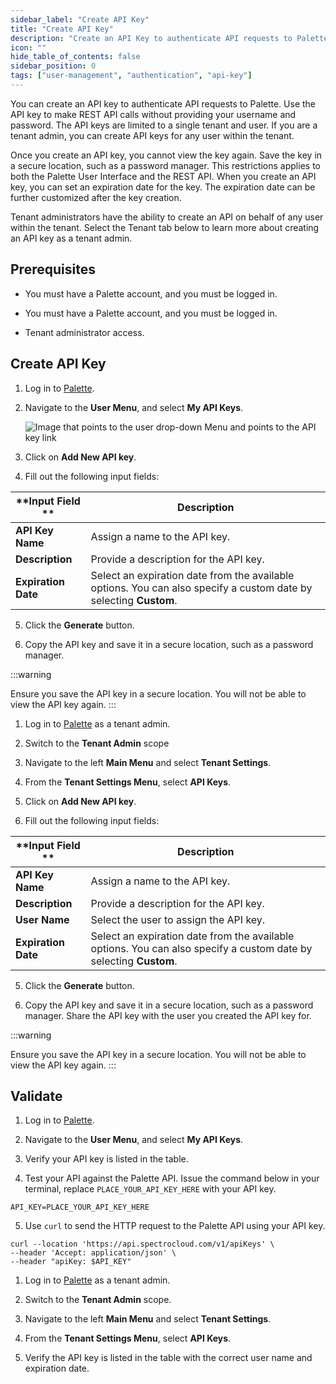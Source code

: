 ```yaml
---
sidebar_label: "Create API Key"
title: "Create API Key"
description: "Create an API Key to authenticate API requests to Palette."
icon: ""
hide_table_of_contents: false
sidebar_position: 0
tags: ["user-management", "authentication", "api-key"]
---
```


You can create an API key to authenticate API requests to Palette. Use the API key to make REST API calls without providing your username and password. The API keys are limited to a single tenant and user. If you are a tenant admin, you can create API keys for any user within the tenant.

Once you create an API key, you cannot view the key again. Save the key in a secure location, such as a password manager. This restrictions applies to both the Palette User Interface and the REST API. When you create an API key, you can set an expiration date for the key. The expiration date can be further customized after the key creation.

Tenant administrators have the ability to create an API on behalf of any user within the tenant. Select the Tenant tab below to learn more about creating an API key as a tenant admin.

 ## Prerequisites

<Tabs groupId="scope">
<TabItem label="User" value="user">

  * You must have a Palette account, and you must be logged in.

</TabItem>
<TabItem label="Tenant" value="tenant">

  * You must have a Palette account, and you must be logged in.

  * Tenant administrator access.

</TabItem>
</Tabs>

## Create API Key

<Tabs groupId="scope">
<TabItem label="User" value="user">

1. Log in to [Palette](https://console.spectrocloud.com).


2. Navigate to the **User Menu**, and select **My API Keys**.
  
    ![Image that points to the user drop-down Menu and points to the API key link](/tutorials/deploy-app/devx_apps_deploy-app_create-api-key.png)

3. Click on **Add New API key**.

4. Fill out the following input fields:
  
  | **Input Field **| **Description** |
  | --- | --- |
  | **API Key Name** | Assign a name to the API key. |
  | **Description** | Provide a description for the API key. |
  | **Expiration Date**| Select an expiration date from the available options. You can also specify a custom date by selecting **Custom**. |

5. Click the **Generate** button.


6. Copy the API key and save it in a secure location, such as a password manager.

  :::warning

  Ensure you save the API key in a secure location. You will not be able to view the API key again.
  :::

</TabItem>
<TabItem label="Tenant" value="tenant">

1. Log in to [Palette](https://console.spectrocloud.com) as a tenant admin.


2. Switch to the **Tenant Admin** scope


3. Navigate to the left **Main Menu** and select **Tenant Settings**.

4. From the **Tenant Settings Menu**, select **API Keys**.


5. Click on **Add New API key**.


6. Fill out the following input fields:
  
  | **Input Field **| **Description** |
  | --- | --- |
  | **API Key Name** | Assign a name to the API key. |
  | **Description** | Provide a description for the API key. |
  | **User Name** | Select the user to assign the API key. |
  | **Expiration Date**| Select an expiration date from the available options. You can also specify a custom date by selecting **Custom**. |

5. Click the **Generate** button.


6. Copy the API key and save it in a secure location, such as a password manager. Share the API key with the user you created the API key for.

  :::warning

  Ensure you save the API key in a secure location. You will not be able to view the API key again.
  :::

</TabItem>

</Tabs>


## Validate

<Tabs groupId="scope">
<TabItem label="User" value="user">

1. Log in to [Palette](https://console.spectrocloud.com).


2. Navigate to the **User Menu**, and select **My API Keys**.

3. Verify your API key is listed in the table.

4. Test your API against the Palette API. Issue the command below in your terminal, replace `PLACE_YOUR_API_KEY_HERE` with your API key.

  ```shell
  API_KEY=PLACE_YOUR_API_KEY_HERE
  ```


5. Use `curl` to send the HTTP request to the Palette API using your API key.

  ```shell
  curl --location 'https://api.spectrocloud.com/v1/apiKeys' \
  --header 'Accept: application/json' \
  --header "apiKey: $API_KEY"
  ```

</TabItem>
<TabItem label="Tenant" value="tenant">

1. Log in to [Palette](https://console.spectrocloud.com) as a tenant admin.


2. Switch to the **Tenant Admin** scope.


3. Navigate to the left **Main Menu** and select **Tenant Settings**.


4. From the **Tenant Settings Menu**, select **API Keys**.


5. Verify the API key is listed in the table with the correct user name and expiration date.

</TabItem>
</Tabs>